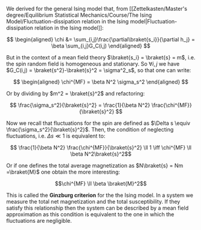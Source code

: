 We derived for the general Ising model that, from [[Zettelkasten/Master's degree/Equilibrium Statistical Mechanics/Course/The Ising Model/Fluctuation-dissipation relation in the Ising model|Fluctuation-dissipation relation in the Ising model]]:

$$
\begin{aligned}
\chi &= \sum_{i,j}\frac{\partial\braket{s_i}}{\partial h_j} = \beta \sum_{i,j}G_C(i,j) 
\end{aligned}
$$

But in the context of a mean field theory $\braket{s_i} = \braket{s} = m$, i.e. the spin random field is homogeneous and stationary.
So $\forall i, j$ we have $G_C(i,j) = \braket{s^2}-\braket{s}^2 = \sigma^2_s$, so that one can write:

$$
\begin{aligned}
\chi^{MF} = \beta N^2 \sigma_s^2 
\end{aligned}
$$

Or by dividing by $m^2 = \braket{s}^2$ and refactoring:

$$ \frac{\sigma_s^2}{\braket{s}^2} = \frac{1}{\beta N^2} \frac{\chi^{MF}}{\braket{s}^2} $$

Now we recall that fluctuations for the spin are defined as $\Delta s \equiv \frac{\sigma_s^2}{\braket{s}^2}$.
Then, the condition of neglecting fluctuations, i.e. $\Delta s \ll 1$ is equivalent to:

$$ \frac{1}{\beta N^2} \frac{\chi^{MF}}{\braket{s}^2} \ll 1 \iff \chi^{MF} \ll \beta N^2\braket{s}^2$$

Or if one defines the total average magnetization as $N\braket{s} = Nm =\braket{M}$ one obtain the more interesting:

$$\chi^{MF} \ll \beta \braket{M}^2$$

This is called the **Ginzburg criterion** for the the Ising model.
In a system we measure the total net magnetization and the total susceptibility.
If they satisfy this relationship then the system can be described by a mean field approximation as this condition is equivalent to the one in which the fluctuations are negligible.
